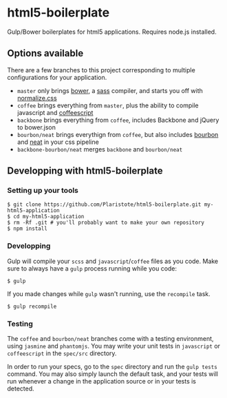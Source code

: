 # html5-boilerplate
Gulp/Bower boilerplates for html5 applications. Requires node.js installed.

## Options available
There are a few branches to this project corresponding to multiple configurations for your application.
* `master` only brings [bower](http://bower.io/), a [sass](http://sass-lang.com/) compiler, and starts you off with [normalize.css](http://necolas.github.io/normalize.css/)
* `coffee` brings everything from `master`, plus the ability to compile javascript and [coffeescript](http://coffeescript.org/)
* `backbone` brings everything from `coffee`, includes Backbone and jQuery to bower.json
* `bourbon/neat` brings everythign from `coffee`, but also includes [bourbon](https://github.com/thoughtbot/bourbon) and [neat](https://github.com/thoughtbot/neat) in your css pipeline
* `backbone-bourbon/neat` merges `backbone` and `bourbon/neat`


## Developping with html5-boilerplate
### Setting up your tools
````
$ git clone https://github.com/Plaristote/html5-boilerplate.git my-html5-application
$ cd my-html5-application
$ rm -Rf .git # you'll probably want to make your own repository
$ npm install
````

### Developping
Gulp will compile your `scss` and `javascript`/`coffee` files as you code. Make sure to always have a `gulp` process running while you code:
```
$ gulp
```

If you made changes while `gulp` wasn't running, use the `recompile` task.
```
$ gulp recompile
```

### Testing
The `coffee` and `bourbon/neat` branches come with a testing environment, using `jasmine` and `phantomjs`. You may write your unit tests in `javascript` or `coffeescript` in the `spec/src` directory.

In order to run your specs, go to the `spec` directory and run the `gulp tests` command. You may also simply launch the default task, and your tests will run whenever a change in the application source or in your tests is detected.
